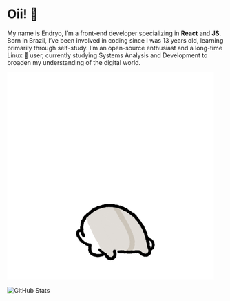 <h1>Oii! 👋</h1>

<a>My name is Endryo, I’m a front-end developer specializing in <strong>React</strong> and <strong>JS</strong>. Born in Brazil, I’ve been involved in coding since I was 13 years old, learning primarily through self-study. I’m an open-source enthusiast and a long-time Linux 🐧 user, currently studying Systems Analysis and Development to broaden my understanding of the digital world.</a>

<div style="display: inline_block align: center height: 10">
<img src="./image.gif" alt=".gif">
</div>

<img 
      style=""
      align="left" 
      alt="GitHub Stats" 
      height="130" 
      src="https://github-readme-stats.vercel.app/api/top-langs/?username=typ17&theme=dark&layout=compact&custom_title=Stats:&langs_count=5" 
  />

